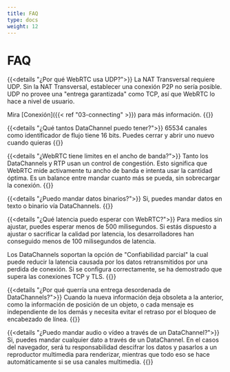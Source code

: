 ```yaml
---
title: FAQ
type: docs
weight: 12
---
```


# FAQ

{{<details "¿Por qué WebRTC usa UDP?">}}
La NAT Transversal requiere UDP. Sin la NAT Transversal, establecer una conexión P2P
no sería posible. UDP no provee una "entrega garantizada" como TCP, así que WebRTC lo hace a nivel de
usuario.

Mira [Conexión]({{< ref "03-connecting" >}}) para más información.
{{</details>}}

{{<details "¿Qué tantos DataChannel puedo tener?">}}
65534 canales como identificador de flujo tiene 16 bits. Puedes cerrar y abrir uno nuevo cuando quieras
{{</details>}}

{{<details "¿WebRTC tiene limites en el ancho de banda?">}}
Tanto los DataChannels y RTP usan un control de congestión. Esto significa que WebRTC mide activamente
tu ancho de banda e intenta usar la cantidad óptima. Es un balance entre mandar cuanto más se pueda,
sin sobrecargar la conexión.
{{</details>}}

{{<details "¿Puedo mandar datos binarios?">}}
Si, puedes mandar datos en texto o binario vía DataChannels.
{{</details>}}

{{<details "¿Qué latencia puedo esperar con WebRTC?">}}
Para medios sin ajustar, puedes esperar menos de 500 milisegundos. Si estás dispuesto a
ajustar o sacrificar la calidad por latencia, los desarrolladores han conseguido menos de
100 milisegundos de latencia.

Los DataChannels soportan la opción de "Confiabilidad parcial" la cual puede reducir la latencia
causada por los datos retransmitidos por una perdida de conexión. Si se configura correctamente,
se ha demostrado que supera las conexiones TCP y TLS.
{{</details>}}

{{<details "¿Por qué querría una entrega desordenada de DataChannels?">}}
Cuando la nueva información deja obsoleta a la anterior, como la información de posición
de un objeto, o cada mensaje es independiente de los demás y necesita evitar
el retraso por el bloqueo de encabezado de línea.
{{</details>}}

{{<details "¿Puedo mandar audio o vídeo a través de un DataChannel?">}}
Si, puedes mandar cualquier dato a través de un DataChannel. En el casos del navegador,
será tu responsabilidad descifrar los datos y pasarlos a un reproductor multimedia para renderizar,
mientras que todo eso se hace automáticamente si se usa canales multimedia.
{{</details>}}
